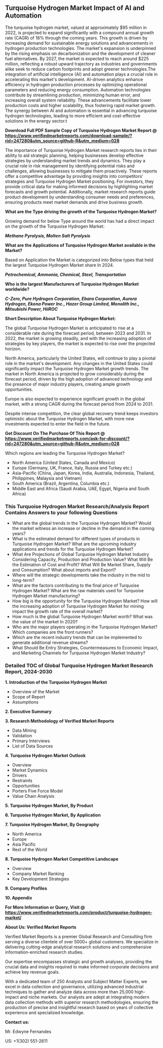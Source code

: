 <h2>Turquoise Hydrogen Market Impact of AI and Automation</h2>The turquoise hydrogen market, valued at approximately $95 million in 2022, is projected to expand significantly with a compound annual growth rate (CAGR) of 18% through the coming years. This growth is driven by increasing demand for sustainable energy solutions and advancements in hydrogen production technologies. The market's expansion is underpinned by the rising emphasis on decarbonization and the development of cleaner fuel alternatives. By 2027, the market is expected to reach around $225 million, reflecting a robust upward trajectory as industries and governments alike seek to reduce carbon footprints and adopt greener technologies.The integration of artificial intelligence (AI) and automation plays a crucial role in accelerating this market's development. AI-driven analytics enhance efficiency in hydrogen production processes by optimizing operational parameters and reducing energy consumption. Automation technologies contribute by streamlining production, minimizing human error, and increasing overall system reliability. These advancements facilitate lower production costs and higher scalability, thus fostering rapid market growth. The synergy between AI and automation is essential in advancing turquoise hydrogen technologies, leading to more efficient and cost-effective solutions in the energy sector.t</p><p id="" class=""><strong>Download Full PDF Sample Copy of Turquoise Hydrogen Market Report @ <a href="https://www.verifiedmarketreports.com/download-sample/?rid=247280&utm_source=github-R&utm_medium=028" target="_blank">https://www.verifiedmarketreports.com/download-sample/?rid=247280&utm_source=github-R&utm_medium=028</a></strong></p><p>The importance of&nbsp;Turquoise Hydrogen Market research reports lies in their ability to aid strategic planning, helping businesses develop effective strategies by understanding market trends and dynamics. They play a crucial role in risk management by identifying potential risks and challenges, allowing businesses to mitigate them proactively. These reports offer a competitive advantage by providing insights into competitors' strategies and Turquoise Hydrogen Market positioning. For investors, they provide critical data for making informed decisions by highlighting market forecasts and growth potential. Additionally, market research reports guide product development by understanding consumer needs and preferences, ensuring products meet market demands and drive business growth.</p><p><strong>What are the&nbsp;Type driving the growth of the Turquoise Hydrogen Market?</strong></p><p id="" class="">Growing demand for below Type around the world has had a direct impact on the growth of the Turquoise Hydrogen Market:</p><em><strong>Methane Pyrolysis, Molten Salt Pyrolysis</strong></em></p><strong>What are the&nbsp;Applications&nbsp;of Turquoise Hydrogen Market available in the Market?</strong></p><p id="" class="">Based on Application the Market is categorized into Below types that held the largest Turquoise Hydrogen Market share In 2024.</p><em><strong>Petrochemical, Ammonia, Chemical, Steel, Transportation</strong></em></p><strong>Who is the largest Manufacturers of Turquoise Hydrogen Market worldwide?</strong></p><p><em><strong>C-Zero, Pure Hydrogen Corporation, Ebara Corporation, Aurora Hydrogen, Ekona Power Inc., Hazer Group Limited, Monolith Inc., Mitsubishi Power, HiiROC</strong></em></p><p id="" class=""><strong>Short Description About Turquoise Hydrogen Market:</strong></p><p>The global Turquoise Hydrogen Market is anticipated to rise at a considerable rate during the forecast period, between 2023 and 2031. In 2022, the market is growing steadily, and with the increasing adoption of strategies by key players, the market is expected to rise over the projected horizon.</p><p>North America, particularly the United States, will continue to play a pivotal role in the market's development. Any changes in the United States could significantly impact the Turquoise Hydrogen Market growth trends. The market in North America is projected to grow considerably during the forecast period, driven by the high adoption of advanced technology and the presence of major industry players, creating ample growth opportunities.</p><p>Europe is also expected to experience significant growth in the global market, with a strong CAGR during the forecast period from 2024 to 2031.</p><p>Despite intense competition, the clear global recovery trend keeps investors optimistic about the Turquoise Hydrogen Market, with more new investments expected to enter the field in the future.</p><p id="" class=""><strong>Get Discount On The Purchase Of This Report @ <a href="https://www.verifiedmarketreports.com/ask-for-discount/?rid=247280&utm_source=github-R&utm_medium=028" target="_blank">https://www.verifiedmarketreports.com/ask-for-discount/?rid=247280&utm_source=github-R&utm_medium=028</a></strong></p>Which regions are leading the Turquoise Hydrogen Market?</p><ul><li>North America (United States, Canada and Mexico)</li><li>Europe (Germany, UK, France, Italy, Russia and Turkey etc.)</li><li>Asia-Pacific (China, Japan, Korea, India, Australia, Indonesia, Thailand, Philippines, Malaysia and Vietnam)</li><li>South America (Brazil, Argentina, Columbia etc.)</li><li>Middle East and Africa (Saudi Arabia, UAE, Egypt, Nigeria and South Africa)</li></ul><h3 id="" class="">This Turquoise Hydrogen Market Research/Analysis Report Contains Answers to your following Questions</h3><ul><li>What are the global trends in the Turquoise Hydrogen Market? Would the market witness an increase or decline in the demand in the coming years?</li><li>What is the estimated demand for different types of products in Turquoise Hydrogen Market? What are the upcoming industry applications and trends for the Turquoise Hydrogen Market?</li><li>What Are Projections of Global Turquoise Hydrogen Market Industry Considering Capacity, Production and Production Value? What Will Be the Estimation of Cost and Profit? What Will Be Market Share, Supply and Consumption? What about imports and Export?</li><li>Where will the strategic developments take the industry in the mid to long-term?</li><li>What are the factors contributing to the final price of Turquoise Hydrogen Market? What are the raw materials used for Turquoise Hydrogen Market manufacturing?</li><li>How big is the opportunity for the Turquoise Hydrogen Market? How will the increasing adoption of Turquoise Hydrogen Market for mining impact the growth rate of the overall market?</li><li>How much is the global Turquoise Hydrogen Market worth? What was the value of the market In 2020?</li><li>Who are the major players operating in the Turquoise Hydrogen Market? Which companies are the front runners?</li><li>Which are the recent industry trends that can be implemented to generate additional revenue streams?</li><li>What Should Be Entry Strategies, Countermeasures to Economic Impact, and Marketing Channels for Turquoise Hydrogen Market Industry?</li></ul><h3 id="" class="">Detailed TOC of Global Turquoise Hydrogen Market Research Report, 2024-2030</h3><p id="" class=""><strong>1. Introduction of the Turquoise Hydrogen Market</strong></p><ul><li>Overview of the Market</li><li>Scope of Report</li><li>Assumptions</li></ul><p id="" class=""><strong>2. Executive Summary</strong></p><p id="" class=""><strong>3. Research Methodology of Verified Market Reports</strong></p><ul><li>Data Mining</li><li>Validation</li><li>Primary Interviews</li><li>List of Data Sources</li></ul><p id="" class=""><strong>4. Turquoise Hydrogen Market Outlook</strong></p><ul><li>Overview</li><li>Market Dynamics</li><li>Drivers</li><li>Restraints</li><li>Opportunities</li><li>Porters Five Force Model</li><li>Value Chain Analysis</li></ul><p id="" class=""><strong>5. Turquoise Hydrogen Market, By Product</strong></p><p id="" class=""><strong>6. Turquoise Hydrogen Market, By Application</strong></p><p id="" class=""><strong>7. Turquoise Hydrogen Market, By Geography</strong></p><ul><li>North America</li><li>Europe</li><li>Asia Pacific</li><li>Rest of the World</li></ul><p id="" class=""><strong>8. Turquoise Hydrogen Market Competitive Landscape</strong></p><ul><li>Overview</li><li>Company Market Ranking</li><li>Key Development Strategies</li></ul><p id="" class=""><strong>9. Company Profiles</strong></p><p id="" class=""><strong>10. Appendix</strong></p><p id="" class=""><strong>For More Information or Query, Visit @ <a href="https://www.verifiedmarketreports.com/product/turquoise-hydrogen-market/" target="_blank">https://www.verifiedmarketreports.com/product/turquoise-hydrogen-market/</a></strong></p><p id="" class=""><strong>About Us: Verified Market Reports</strong></p><p id="" class="">Verified Market Reports is a premier Global Research and Consulting firm serving a diverse clientele of over 5000+ global customers. We specialize in delivering cutting-edge analytical research solutions and comprehensive information-enriched research studies.</p><p id="" class="">Our expertise encompasses strategic and growth analyses, providing the crucial data and insights required to make informed corporate decisions and achieve key revenue goals.</p><p id="" class="">With a dedicated team of 250 Analysts and Subject Matter Experts, we excel in data collection and governance, utilizing advanced industrial techniques to gather and analyze data across more than 25,000 high-impact and niche markets. Our analysts are adept at integrating modern data collection methods with superior research methodologies, ensuring the production of precise and insightful research based on years of collective experience and specialized knowledge.</p><p id="" class=""><strong>Contact us:</strong></p><p id="" class="">Mr. Edwyne Fernandes</p><p id="" class="">US: +1(302) 551-2611</p>